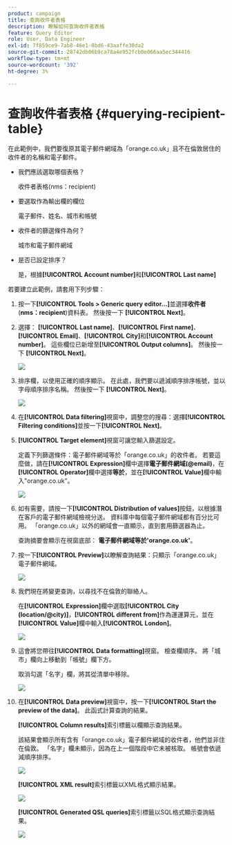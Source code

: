 ```yaml
---
product: campaign
title: 查詢收件者表格
description: 瞭解如何查詢收件者表格
feature: Query Editor
role: User, Data Engineer
exl-id: 7f859ce9-7ab8-46e1-8bd6-43aaffe30da2
source-git-commit: 28742db06b9ca78a4e952fcb0e066aa5ec344416
workflow-type: tm+mt
source-wordcount: '392'
ht-degree: 3%

---
```


# 查詢收件者表格 {#querying-recipient-table}



在此範例中，我們要復原其電子郵件網域為「orange.co.uk」且不在倫敦居住的收件者的名稱和電子郵件。

* 我們應該選取哪個表格？

  收件者表格(nms：recipient)

* 要選取作為輸出欄的欄位

  電子郵件、姓名、城市和帳號

* 收件者的篩選條件為何？

  城市和電子郵件網域

* 是否已設定排序？

  是，根據&#x200B;**[!UICONTROL Account number]**&#x200B;和&#x200B;**[!UICONTROL Last name]**

若要建立此範例，請套用下列步驟：

1. 按一下&#x200B;**[!UICONTROL Tools > Generic query editor...]**&#x200B;並選擇&#x200B;**收件者** (**nms：recipient**)資料表。 然後按一下 **[!UICONTROL Next]**。
1. 選擇： **[!UICONTROL Last name]**、**[!UICONTROL First name]**、**[!UICONTROL Email]**、**[!UICONTROL City]**&#x200B;和&#x200B;**[!UICONTROL Account number]**。 這些欄位已新增至&#x200B;**[!UICONTROL Output columns]**。 然後按一下 **[!UICONTROL Next]**。

   ![](assets/query_editor_03.png)

1. 排序欄，以使用正確的順序顯示。 在此處，我們要以遞減順序排序帳號，並以字母順序排序名稱。 然後按一下 **[!UICONTROL Next]**。

   ![](assets/query_editor_04.png)

1. 在&#x200B;**[!UICONTROL Data filtering]**&#x200B;視窗中，調整您的搜尋：選擇&#x200B;**[!UICONTROL Filtering conditions]**&#x200B;並按一下&#x200B;**[!UICONTROL Next]**。
1. **[!UICONTROL Target element]**&#x200B;視窗可讓您輸入篩選設定。

   定義下列篩選條件：電子郵件網域等於「orange.co.uk」的收件者。 若要這麼做，請在&#x200B;**[!UICONTROL Expression]**&#x200B;欄中選擇&#x200B;**電子郵件網域(@email)**，在&#x200B;**[!UICONTROL Operator]**&#x200B;欄中選擇&#x200B;**等於**，並在&#x200B;**[!UICONTROL Value]**&#x200B;欄中輸入&quot;orange.co.uk&quot;。

   ![](assets/query_editor_05.png)

1. 如有需要，請按一下&#x200B;**[!UICONTROL Distribution of values]**&#x200B;按鈕，以根據潛在客戶的電子郵件網域檢視分送。 資料庫中每個電子郵件網域都有百分比可用。 「orange.co.uk」以外的網域會一直顯示，直到套用篩選器為止。

   查詢摘要會顯示在視窗底部： **電子郵件網域等於&#39;orange.co.uk&#39;**。

1. 按一下&#x200B;**[!UICONTROL Preview]**&#x200B;以瞭解查詢結果：只顯示「orange.co.uk」電子郵件網域。

   ![](assets/query_editor_nveau_17.png)

1. 我們現在將變更查詢，以尋找不在倫敦的聯絡人。

   在&#x200B;**[!UICONTROL Expression]**&#x200B;欄中選取&#x200B;**[!UICONTROL City (location/@city)]**，**[!UICONTROL different from]**&#x200B;作為運運算元，並在&#x200B;**[!UICONTROL Value]**&#x200B;欄中輸入&#x200B;**[!UICONTROL London]**。

   ![](assets/query_editor_08.png)

1. 這會將您帶往&#x200B;**[!UICONTROL Data formatting]**&#x200B;視窗。 檢查欄順序。 將「城市」欄向上移動到「帳號」欄下方。

   取消勾選「名字」欄，將其從清單中移除。

   ![](assets/query_editor_nveau_15.png)

1. 在&#x200B;**[!UICONTROL Data preview]**&#x200B;視窗中，按一下&#x200B;**[!UICONTROL Start the preview of the data]**。 此函式計算查詢的結果。

   **[!UICONTROL Column results]**&#x200B;索引標籤以欄顯示查詢結果。

   該結果會顯示所有含有「orange.co.uk」電子郵件網域的收件者，他們並非住在倫敦。 「名字」欄未顯示，因為在上一個階段中它未被核取。 帳號會依遞減順序排序。

   ![](assets/query_editor_nveau_12.png)

   **[!UICONTROL XML result]**&#x200B;索引標籤以XML格式顯示結果。

   ![](assets/query_editor_nveau_13.png)

   **[!UICONTROL Generated QSL queries]**&#x200B;索引標籤以SQL格式顯示查詢結果。

   ![](assets/query_editor_nveau_14.png)
